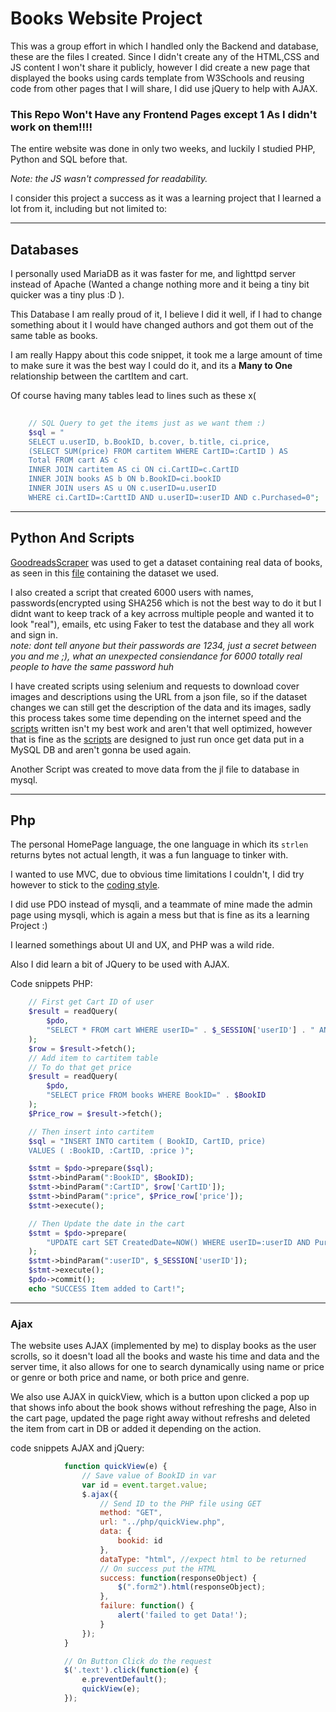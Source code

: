 # Books Website Project

This was a group effort in which I handled only the Backend and database, these are the files I created.
Since I didn't create any of the HTML,CSS and JS content I won't share it publicly, however I did create a new page that displayed
the books using cards template from W3Schools and reusing code from other pages that I will share, I did use jQuery to help with AJAX.       

### This Repo Won't Have any Frontend Pages except 1 As I didn't work on them!!!!

The entire website was done in only two weeks,
and luckily I studied PHP, Python and SQL before that.

*Note: the JS wasn't compressed for readability.*     

I consider this project a success as it was a learning project that I learned a lot from it, including but not limited to:


---


## Databases

I personally used MariaDB as it was faster for me, and lighttpd server instead of Apache (Wanted a change nothing more and it being a 
tiny bit quicker was a tiny plus :D ).      


This Database I am really proud of it, I believe I did it well, if I had to change something about it I would have changed 
authors and got them out of the same table as books.     

I am really Happy about this code snippet, it took me a large amount of time to make sure it was the best way I could do it, and its a __Many to One__ relationship between the cartItem and cart.

[](https://github.com/MinaSameh1/BookWebsiteGradProject/blob/main/img/cart.png)

Of course having many tables lead to lines such as these x(   
   
```php
	
	// SQL Query to get the items just as we want them :)               
	$sql = "
	SELECT u.userID, b.BookID, b.cover, b.title, ci.price, 
	(SELECT SUM(price) FROM cartitem WHERE CartID=:CartID ) AS 
	Total FROM cart AS c 
	INNER JOIN cartitem AS ci ON ci.CartID=c.CartID
	INNER JOIN books AS b ON b.BookID=ci.bookID 
	INNER JOIN users AS u ON c.userID=u.userID
	WHERE ci.CartID=:CarttID AND u.userID=:userID AND c.Purchased=0";

```

--- 

## Python And Scripts
[GoodreadsScraper](https://github.com/havanagrawal/GoodreadsScraper) was used to get a dataset
containing real data of books, as seen in this [file](https://github.com/MinaSameh1/BookWebsiteGradProject/blob/main/book_best_001_025.jl)
containing the dataset we used.                                               

I also created a script that created 6000 users with names, passwords(encrypted using SHA256 which is not the best way to do it but I didnt want to keep track of a key acrross multiple people and wanted it to look "real"), emails, etc using Faker to test the database and they all work and sign in.                    
*note: dont tell anyone but their passwords are 1234, just a secret between you and me ;), what an unexpected consiendance for 6000 totally real people to have the same password huh*

I have created scripts using selenium and requests to download cover images and descriptions using the URL from a json file,
so if the dataset changes we can still get the description of the data and its images, sadly this process takes some time 
depending on the internet speed and the [scripts](https://github.com/MinaSameh1/BookWebsiteGradProject/tree/main/Python%20Scripts) 
 written isn't my best work and aren't that well optimized, however that is fine as the [scripts](https://github.com/MinaSameh1/BookWebsiteGradProject/tree/main/Python%20Scripts) 
are designed to just run once get data put in a MySQL DB  and aren't gonna be used again.                      

Another Script was created to move data from the jl file to database in mysql.

---

## Php 
The personal HomePage language, the one language in which its `strlen` returns 
bytes not actual length, it was a fun language to tinker with.

I wanted to use MVC, due to obvious time limitations I couldn't, I did try however to stick to the [coding style](https://www.php-fig.org/psr/psr-12/).

I did use PDO instead of mysqli, and a teammate of mine made the admin page using mysqli, which is again a mess but that is fine as its a learning Project :) 

I learned somethings about UI and UX, and PHP was a wild ride.

Also I did learn a bit of JQuery to be used with AJAX.

Code snippets PHP:

```php
    // First get Cart ID of user
    $result = readQuery(
        $pdo,
        "SELECT * FROM cart WHERE userID=" . $_SESSION['userID'] . " AND Purchased=0"
    );
    $row = $result->fetch();
    // Add item to cartitem table
    // To do that get price
    $result = readQuery(
        $pdo,
        "SELECT price FROM books WHERE BookID=" . $BookID
    );
    $Price_row = $result->fetch();

    // Then insert into cartitem
    $sql = "INSERT INTO cartitem ( BookID, CartID, price)
    VALUES ( :BookID, :CartID, :price )";

    $stmt = $pdo->prepare($sql);
    $stmt->bindParam(":BookID", $BookID);
    $stmt->bindParam(":CartID", $row['CartID']);
    $stmt->bindParam(":price", $Price_row['price']);
    $stmt->execute();

    // Then Update the date in the cart 
    $stmt = $pdo->prepare(
        "UPDATE cart SET CreatedDate=NOW() WHERE userID=:userID AND Purchased=0"
    );
    $stmt->bindParam(":userID", $_SESSION['userID']);
    $stmt->execute();
    $pdo->commit();
    echo "SUCCESS Item added to Cart!";
```

--- 

### Ajax 

The website uses AJAX (implemented by me) to display books as the user scrolls, so it doesn't load all the books and waste his time and data and the server time,
it also allows for one to search dynamically using name or price or genre or both price and name, or both price and genre.        

We also use AJAX in quickView, which is a button upon clicked a pop up that shows info about the book shows without refreshing the page,
Also in the cart page, updated the page right away without refreshs and deleted the item from cart in DB or added it depending on the action.

code snippets AJAX and jQuery:

```js
            function quickView(e) {
                // Save value of BookID in var
                var id = event.target.value;
                $.ajax({
                    // Send ID to the PHP file using GET
                    method: "GET",
                    url: "../php/quickView.php",
                    data: {
                        bookid: id
                    },
                    dataType: "html", //expect html to be returned 
                    // On success put the HTML 
                    success: function(responseObject) {
                        $(".form2").html(responseObject);
                    },
                    failure: function() {
                        alert('failed to get Data!');
                    }
                });
            }

            // On Button Click do the request
            $('.text').click(function(e) {
                e.preventDefault();
                quickView(e);
            });

```

